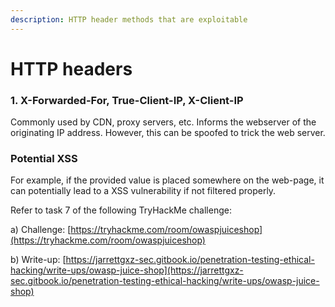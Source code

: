 ```yaml
---
description: HTTP header methods that are exploitable
---
```


# HTTP headers

### 1. X-Forwarded-For, True-Client-IP, X-Client-IP

Commonly used by CDN, proxy servers, etc. Informs the webserver of the originating IP address. However, this can be spoofed to trick the web server.&#x20;

### Potential XSS

For example, if the provided value is placed somewhere on the web-page, it can potentially lead to a XSS vulnerability if not filtered properly.&#x20;

Refer to task 7 of the following TryHackMe challenge:&#x20;

a) Challenge: [https://tryhackme.com/room/owaspjuiceshop](https://tryhackme.com/room/owaspjuiceshop)

b) Write-up: [https://jarrettgxz-sec.gitbook.io/penetration-testing-ethical-hacking/write-ups/owasp-juice-shop](https://jarrettgxz-sec.gitbook.io/penetration-testing-ethical-hacking/write-ups/owasp-juice-shop)
